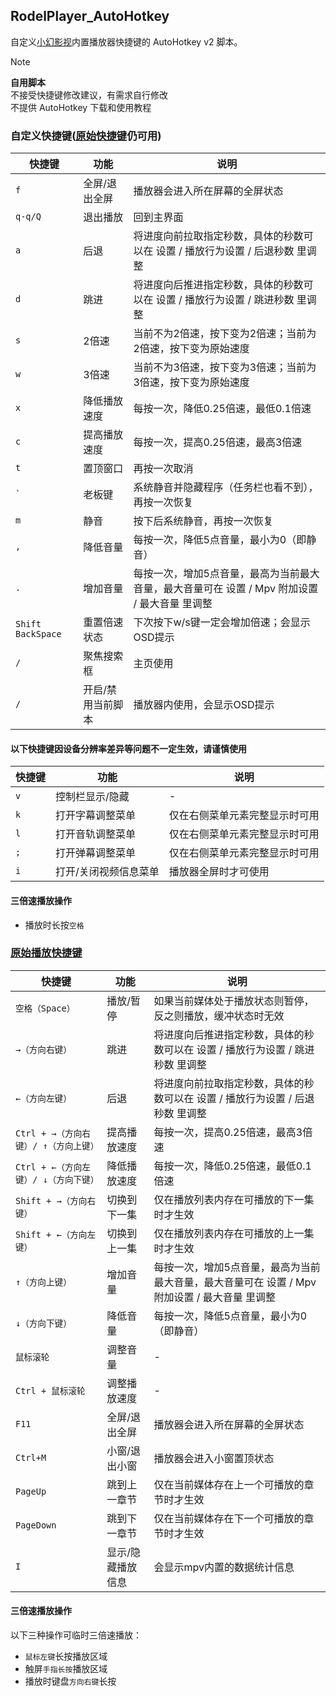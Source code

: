 ## RodelPlayer_AutoHotkey

自定义[小幻影视](https://apps.microsoft.com/detail/9nb0h051m4v4?hl=zh-CN&gl=CN)内置播放器快捷键的 AutoHotkey v2 脚本。

> [!NOTE]
>  **自用脚本**  
>  不接受快捷键修改建议，有需求自行修改  
>  不提供 AutoHotkey 下载和使用教程

### 自定义快捷键([原始快捷键](https://player.richasy.net/player#%E6%92%AD%E6%94%BE%E5%BF%AB%E6%8D%B7%E9%94%AE)仍可用)

| 快捷键 | 功能 | 说明 |
|--------|------|------|
| `f` | 全屏/退出全屏 | 播放器会进入所在屏幕的全屏状态 |
| `q-q/Q` | 退出播放 | 回到主界面 |
| `a` | 后退 | 将进度向前拉取指定秒数，具体的秒数可以在 设置 / 播放行为设置 / 后退秒数 里调整 |
| `d` | 跳进 | 将进度向后推进指定秒数，具体的秒数可以在 设置 / 播放行为设置 / 跳进秒数 里调整 |
| `s` | 2倍速 | 当前不为2倍速，按下变为2倍速；当前为2倍速，按下变为原始速度 |
| `w` | 3倍速 | 当前不为3倍速，按下变为3倍速；当前为3倍速，按下变为原始速度 |
| `x` | 降低播放速度 | 每按一次，降低0.25倍速，最低0.1倍速 |
| `c` | 提高播放速度 | 每按一次，提高0.25倍速，最高3倍速 |
| `t` | 置顶窗口 | 再按一次取消 |
| `` ` `` | 老板键 | 系统静音并隐藏程序（任务栏也看不到），再按一次恢复 |
| `m` | 静音 | 按下后系统静音，再按一次恢复 |
| `,` | 降低音量 | 每按一次，降低5点音量，最小为0（即静音） |
| `.` | 增加音量 | 每按一次，增加5点音量，最高为当前最大音量，最大音量可在 设置 / Mpv 附加设置 / 最大音量 里调整 |
| `Shift BackSpace` | 重置倍速状态 | 下次按下w/s键一定会增加倍速；会显示OSD提示 |
| `/` | 聚焦搜索框 | 主页使用 |
| `/` | 开启/禁用当前脚本 | 播放器内使用，会显示OSD提示 |

#### 以下快捷键因设备分辨率差异等问题不一定生效，请谨慎使用
| 快捷键 | 功能 | 说明 |
|--------|------|------|
| `v` | 控制栏显示/隐藏 | - |
| `k` | 打开字幕调整菜单 | 仅在右侧菜单元素完整显示时可用 |
| `l` | 打开音轨调整菜单 | 仅在右侧菜单元素完整显示时可用 |
| `;` | 打开弹幕调整菜单 | 仅在右侧菜单元素完整显示时可用 |
| `i` | 打开/关闭视频信息菜单 | 播放器全屏时才可使用 |

#### 三倍速播放操作

- 播放时长按`空格`

### [原始播放快捷键](https://player.richasy.net/player#%E6%92%AD%E6%94%BE%E5%BF%AB%E6%8D%B7%E9%94%AE)

| 快捷键 | 功能 | 说明 |
|--------|------|------|
| `空格（Space）` | 播放/暂停 | 如果当前媒体处于播放状态则暂停，反之则播放，缓冲状态时无效 |
| `→（方向右键）` | 跳进 | 将进度向后推进指定秒数，具体的秒数可以在 设置 / 播放行为设置 / 跳进秒数 里调整 |
| `←（方向左键）` | 后退 | 将进度向前拉取指定秒数，具体的秒数可以在 设置 / 播放行为设置 / 后退秒数 里调整 |
| `Ctrl + →（方向右键）/ ↑（方向上键）` | 提高播放速度 | 每按一次，提高0.25倍速，最高3倍速 |
| `Ctrl + ←（方向左键）/ ↓（方向下键）` | 降低播放速度 | 每按一次，降低0.25倍速，最低0.1倍速 |
| `Shift + →（方向右键）` | 切换到下一集 | 仅在播放列表内存在可播放的下一集时才生效 |
| `Shift + ←（方向左键）` | 切换到上一集 | 仅在播放列表内存在可播放的上一集时才生效 |
| `↑（方向上键）` | 增加音量 | 每按一次，增加5点音量，最高为当前最大音量，最大音量可在 设置 / Mpv 附加设置 / 最大音量 里调整 |
| `↓（方向下键）` | 降低音量 | 每按一次，降低5点音量，最小为0（即静音） |
| `鼠标滚轮` | 调整音量 | - |
| `Ctrl + 鼠标滚轮` | 调整播放速度 | - |
| `F11` | 全屏/退出全屏 | 播放器会进入所在屏幕的全屏状态 |
| `Ctrl+M` | 小窗/退出小窗 | 播放器会进入小窗置顶状态 |
| `PageUp` | 跳到上一章节 | 仅在当前媒体存在上一个可播放的章节时才生效 |
| `PageDown` | 跳到下一章节 | 仅在当前媒体存在下一个可播放的章节时才生效 |
| `I` | 显示/隐藏播放信息 | 会显示mpv内置的数据统计信息 |

#### 三倍速播放操作

以下三种操作可临时三倍速播放：

- `鼠标左键`长按播放区域
- 触屏`手指长按`播放区域  
- 播放时键盘`方向右键`长按